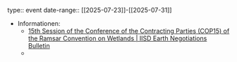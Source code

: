 type:: event
date-range:: [[2025-07-23]]-[[2025-07-31]]

- Informationen:
	- [15th Session of the Conference of the Contracting Parties (COP15) of the Ramsar Convention on Wetlands | IISD Earth Negotiations Bulletin](https://enb.iisd.org/ramsar-convention-wetlands-cop15 "15th Session of the Conference of the Contracting Parties (COP15) of the Ramsar Convention on Wetlands | IISD Earth Negotiations Bulletin")
	-